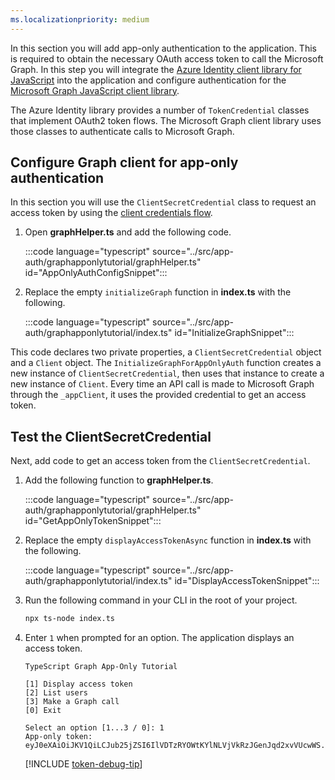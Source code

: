 ```yaml
---
ms.localizationpriority: medium
---
```


<!-- markdownlint-disable MD041 -->

In this section you will add app-only authentication to the application. This is required to obtain the necessary OAuth access token to call the Microsoft Graph. In this step you will integrate the [Azure Identity client library for JavaScript](https://www.npmjs.com/package/@azure/identity) into the application and configure authentication for the [Microsoft Graph JavaScript client library](https://www.npmjs.com/package/@microsoft/microsoft-graph-client).

The Azure Identity library provides a number of `TokenCredential` classes that implement OAuth2 token flows. The Microsoft Graph client library uses those classes to authenticate calls to Microsoft Graph.

## Configure Graph client for app-only authentication

In this section you will use the `ClientSecretCredential` class to request an access token by using the [client credentials flow](/azure/active-directory/develop/v2-oauth2-client-creds-grant-flow).

1. Open **graphHelper.ts** and add the following code.

    :::code language="typescript" source="../src/app-auth/graphapponlytutorial/graphHelper.ts" id="AppOnlyAuthConfigSnippet":::

1. Replace the empty `initializeGraph` function in **index.ts** with the following.

    :::code language="typescript" source="../src/app-auth/graphapponlytutorial/index.ts" id="InitializeGraphSnippet":::

This code declares two private properties, a `ClientSecretCredential` object and a `Client` object. The `InitializeGraphForAppOnlyAuth` function creates a new instance of `ClientSecretCredential`, then uses that instance to create a new instance of `Client`. Every time an API call is made to Microsoft Graph through the `_appClient`, it uses the provided credential to get an access token.

## Test the ClientSecretCredential

Next, add code to get an access token from the `ClientSecretCredential`.

1. Add the following function to **graphHelper.ts**.

    :::code language="typescript" source="../src/app-auth/graphapponlytutorial/graphHelper.ts" id="GetAppOnlyTokenSnippet":::

1. Replace the empty `displayAccessTokenAsync` function in **index.ts** with the following.

    :::code language="typescript" source="../src/app-auth/graphapponlytutorial/index.ts" id="DisplayAccessTokenSnippet":::

1. Run the following command in your CLI in the root of your project.

    ```bash
    npx ts-node index.ts
    ```

1. Enter `1` when prompted for an option. The application displays an access token.

    ```Shell
    TypeScript Graph App-Only Tutorial

    [1] Display access token
    [2] List users
    [3] Make a Graph call
    [0] Exit

    Select an option [1...3 / 0]: 1
    App-only token: eyJ0eXAiOiJKV1QiLCJub25jZSI6IlVDTzRYOWtKYlNLVjVkRzJGenJqd2xvVUcwWS...
    ```

    [!INCLUDE [token-debug-tip](../../shared/app-token-debug-tip.md)]
